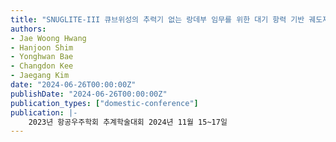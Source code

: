 ```yaml
---
title: "SNUGLITE-III 큐브위성의 추력기 없는 랑데부 임무를 위한 대기 항력 기반 궤도제어 시스템 분석"
authors:
- Jae Woong Hwang
- Hanjoon Shim
- Yonghwan Bae
- Changdon Kee
- Jaegang Kim
date: "2024-06-26T00:00:00Z"
publishDate: "2024-06-26T00:00:00Z"
publication_types: ["domestic-conference"]
publication: |-
    2023년 항공우주학회 추계학술대회 2024년 11월 15~17일
---
```


